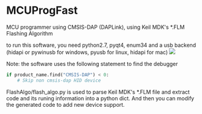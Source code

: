 # MCUProgFast
 MCU programmer using CMSIS-DAP (DAPLink), using Keil MDK's *.FLM Flashing Algorithm

to run this software, you need python2.7, pyqt4, enum34 and a usb backend (hidapi or pywinusb for windows, pyusb for linux, hidapi for mac)
![](https://github.com/XIVN1987/MCUProgFast/blob/master/%E6%88%AA%E5%9B%BE.jpg)

Note: the software uses the following statement to find the debugger
``` python 
if product_name.find("CMSIS-DAP") < 0:
    # Skip non cmsis-dap HID device
```

FlashAlgo/flash_algo.py is used to parse Keil MDK's *.FLM file and extract code and its runing information into a python dict. And then you can modify the generated code to add new device support.
